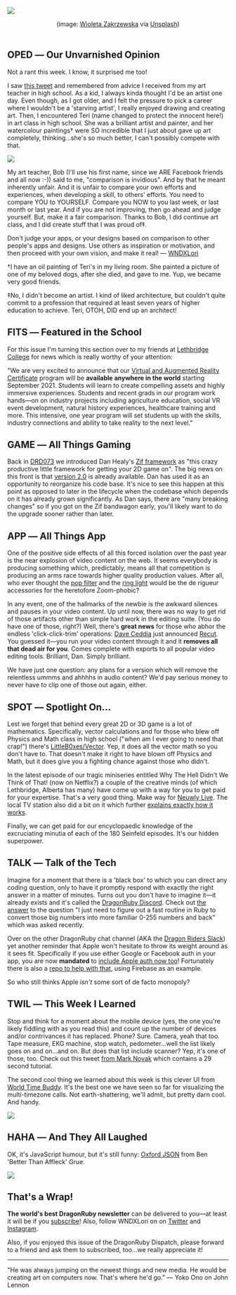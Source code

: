 <div style="display:none;font−size:0;line−height:0;max−height:0;mso−hide:all">DRD080: Comparison is invidious. No, we didn't know, either, but now we do know we couldn't agree more.</div>

![](https://dragonrubydispatch.com/assets/images/wioleta-zakrzewska-watercolor-590x338px.png)

<div style="text-size: xx-small; text-align: center; padding-bottom: 20px;">(image: <a href="https://unsplash.com/@wiozak?utm_source=unsplash&amp;utm_medium=referral&amp;utm_content=creditCopyText">Wioleta Zakrzewska</a> via <a href="https://unsplash.com/?utm_source=unsplash&amp;utm_medium=referral&amp;utm_content=creditCopyText">Unsplash</a>)</div>

## OPED ― Our Unvarnished Opinion

Not a rant this week. I know, it surprised me too!

I saw [this tweet](/s/Fn4s6n) and remembered from advice I received from my art teacher in high school. As a kid, I always kinda thought I'd be an artist one day. Even though, as I got older, and I felt the pressure to pick a career where I wouldn't be a 'starving artist', I really enjoyed drawing and creating art. Then, I encountered Teri (name changed to protect the innocent here!) in art class in high school. She was a brilliant artist and painter, and her watercolour paintings&#8224;️ were SO incredible that I just about gave up art completely, thinking...she's so much better, I can't possibly compete with that.

![](https://dragonrubydispatch.com/assets/images/jordan-morgan-590x392px.png)

My art teacher, Bob (I'll use his first name, since we ARE Facebook friends and all now :-)) said to me, "comparison is invidious". And by that he meant inherently unfair. And it is unfair to compare your own efforts and experiences, when developing a skill, to others' efforts. You need to compare YOU to YOURSELF. Compare you NOW to you last week, or last month or last year. And if you are not improving, then go ahead and judge yourself. But, make it a fair comparison. Thanks to Bob, I did continue art class, and I did create stuff that I was proud of&#8225;.

Don't judge your apps, or your designs based on comparison to other people's apps and designs. Use others as inspiration or motivation, and then proceed with your own vision, and make it real! ― [WNDXLori](/s/P8YaY8)

&#8224;️I have an oil painting of Teri's in my living room. She painted a picture of one of my beloved dogs, after she died, and gave to me. Yup, we became very good friends.

&#8225;️No, I didn't become an artist. I kind of liked architecture, but couldn't quite commit to a profession that required at least seven years of higher education to achieve. Teri, OTOH, DID end up an architect!

## FITS ― Featured in the School

For this issue I'm turning this section over to my friends at [Lethbridge College](/s/AAAaaM) for news which is really worthy of your attention:

"We are very excited to announce that our [Virtual and Augmented Reality Certificate](/s/8sisN9) program will be **available anywhere in the world** starting September 2021. Students will learn to create compelling assets and highly immersive experiences. Students and recent grads in our program work hands―on on industry projects including agriculture education, social VR event development, natural history experiences, healthcare training and more. This intensive, one year program will set students up with the skills, industry connections and ability to take reality to the next level."

## GAME ― All Things Gaming

Back in [DRD073](/s/RRyRS5) we introduced Dan Healy's [Zif framework](/s/00Vttt) as "this crazy productive little framework for getting your 2D game on". The big news on this front is that [version 2.0](/s/8nnnOO) is already available. Dan has used it as an opportunity to reorganize his code base. It's nice to see this happen at this point as opposed to later in the lifecycle when the codebase which depends on it has already grown significantly. As Dan says, there are "many breaking changes" so if you got on the Zif bandwagon early, you'll likely want to do the upgrade sooner rather than later.

## APP ― All Things App

One of the positive side effects of all this forced isolation over the past year is the near explosion of video content on the web. It seems everybody is producing something which, predictably, means all that competition is producing an arms race towards higher quality production values. After all, who ever thought the [pop filter](/s/4Ghkhh) and the [ring light](/s/55nb3M) would be the de rigueur accessories for the heretofore Zoom-phobic?

In any event, one of the hallmarks of the newbie is the awkward silences and pauses in your video content. Up until now, there was no way to get rid of those artifacts other than simple hard work in the editing suite. (You do have one of those, right?) Well, there's **great news** for those who abhor the endless 'click-click-trim' operations: [Dave Ceddia](/s/aFD77a) just announced [Recut](/s/5lXU65). You guessed it―you run your video content through it and it **removes all that dead air for you**. Comes complete with exports to all popular video editing tools. Brilliant, Dan. Simply brilliant.

We have just one question: any plans for a version which will remove the relentless ummms and ahhhhs in audio content? We'd pay serious money to never have to clip one of those out again, either.

## SPOT ― Spotlight On…

Lest we forget that behind every great 2D or 3D game is a lot of mathematics. Specifically, vector calculations and for those who blew off Physics and Math class in high school ("when am I ever going to need that crap!") there's [LittleB0xes/Vector](/s/CCC1mC). Yep, it does all the vector math so you don't have to. That doesn't make it right to have blown off Physics and Math, but it does give you a fighting chance against those who didn't.

In the latest episode of our tragic miniseries entitled </em>Why The Hell Didn't We Think of That!</em> (now on Netflix?) a couple of the creative minds (of which Lethbridge, Alberta has many) have come up with a way for you to get paid for your expertise. That's a very good thing. Make way for [Neuwly Live](/s/R4GoRs). The local TV station also did a bit on it which further [explains exactly how it works](/s/t909G9).

Finally, we can get paid for our encyclopaedic knowledge of the excruciating minutia of each of the 180 Seinfeld episodes. It's our hidden superpower.

## TALK ― Talk of the Tech

Imagine for a moment that there is a 'black box' to which you can direct any coding question, only to have it promptly respond with exactly the right answer in a matter of minutes. Turns out you don't have to imagine it―it already exists and it's called the [DragonRuby Discord](/s/6G6p9p). Check out [the answer](/s/cx01XW) to the question "I just need to figure out a fast routine in Ruby to convert those big numbers into more familiar 0-255 numbers and back" which was asked recently.

Over on the other DragonRuby chat channel (AKA the [Dragon Riders Slack](/s/9WW99c)) yet another reminder that Apple won't hesitate to throw its weight around as it sees fit. Specifically if you use either Google or Facebook auth in your app, you are now **mandated** to [include Apple auth now too](/s/7c7B7H)! Fortunately there is also a [repo to help with that](/s/W0m0KK), using Firebase as an example.

So who still thinks Apple *isn't* some sort of de facto monopoly?

## TWIL ― This Week I Learned

Stop and think for a moment about the mobile device (yes, the one you're likely fiddling with as you read this) and count up the number of devices and/or contrivances it has replaced. Phone? Sure. Camera, yeah that too. Tape measure, EKG machine, stop watch, pedometer...well the list likely goes on and on...and on. But does that list include scanner? Yep, it's one of those, too. Check out this tweet [from Mark Novak](/s/q4433l) which contains a 29 second tutorial.

The second cool thing we learned about this week is this clever UI from [World Time Buddy](/s/WwwVwV). It's the best one we have seen so far for visualizing the multi-timezone calls. Not earth-shattering, we'll admit, but pretty darn cool. And handy.

![](https://dragonrubydispatch.com/assets/images/world-time-buddy-590x142px.png)

## HAHA ― And They All Laughed

OK, it's JavaScript humour, but it's still funny: [Oxford JSON](/s/9Lo22Z) from Ben 'Better Than Affleck' Grue.

![](https://dragonrubydispatch.com/assets/images/ben-grue-590x427px.png)

## That's a Wrap!

**The world's best DragonRuby newsletter** can be delivered to you—at least it will be if you [subscribe](/s/aDzD8a)! Also, follow WNDXLori on on [Twitter](/s/Aqa1qa) and [Instagram](/s/WvWWvi).

Also, if you enjoyed this issue of the DragonRuby Dispatch, please forward to a friend and ask them to subscribed, too...we really appreciate it!

<hr/>

"He was always jumping on the newest things and new media. He would be creating art on computers now. That's where he'd go." ― Yoko Ono on John Lennon
